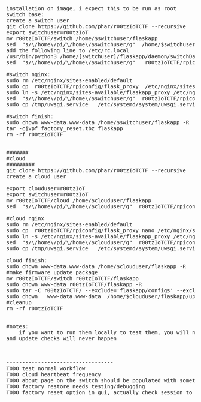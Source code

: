  

<pre>
installation on image, i expect this to be run as root
switch base:
create a switch user
git clone https://github.com/phar/r00tzIoTCTF --recursive
export switchuser=r00tzIoT
mv r00tzIoTCTF/switch /home/$switchuser/flaskapp
sed  "s/\/home\/pi/\/home\/$switchuser/g"  /home/$switchuser/flaskapp/daemon/switchDaemon.py   > /home/$switchuser/flaskapp/daemon/switchDaemon_written.py
add the following line to /etc/rc.local
/usr/bin/python3 /home/[switchuser]/flaskapp/daemon/switchDaemon_written.py& #note the amersand is new because daemon module flakes
sed  "s/\/home\/pi/\/home\/$switchuser/g"   r00tzIoTCTF/rpiconfig/uwsgi.ini.switch   >  /home/$switchuser/flaskapp/uwsgi.ini

#switch nginx:
sudo rm /etc/nginx/sites-enabled/default
sudo cp  r00tzIoTCTF/rpiconfig/flask_proxy  /etc/nginx/sites-enabled/
sudo ln -s /etc/nginx/sites-available/flaskapp_proxy /etc/nginx/sites-enabled/flaskapp_proxy
sed  "s/\/home\/pi/\/home\/$switchuser/g"  r00tzIoTCTF/rpiconfig/uwsgi.service  > /tmp/uwsgi.service
sudo cp /tmp/uwsgi.service   /etc/systemd/system/uwsgi.service

#switch finish:
sudo chown www-data.www-data /home/$switchuser/flaskapp -R
tar -cjvpf factory_reset.tbz flaskapp
rm -rf r00tzIoTCTF


#######
#cloud
#########
git clone https://github.com/phar/r00tzIoTCTF --recursive
create a cloud user

export clouduser=r00tzIoT
export switchuser=r00tzIoT
mv r00tzIoTCTF/cloud /home/$clouduser/flaskapp
sed  "s/\/home\/pi/\/home\/$clouduser/g"  r00tzIoTCTF/rpiconfig/uwsgi.ini.cloud   >  /home/$clouduser/flaskapp/uwsgi.ini

#cloud nginx
sudo rm /etc/nginx/sites-enabled/default
sudo cp  r00tzIoTCTF/rpiconfig/flask_proxy nano /etc/nginx/sites-enabled/
sudo ln -s /etc/nginx/sites-available/flaskapp_proxy /etc/nginx/sites-enabled/flaskapp_proxy
sed  "s/\/home\/pi/\/home\/$clouduser/g"  r00tzIoTCTF/rpiconfig/uwsgi.service  > /tmp/uwsgi.service
sudo cp /tmp/uwsgi.service   /etc/systemd/system/uwsgi.service

cloud finish:
sudo chown www-data.www-data /home/$clouduser/flaskapp -R
#make firmware update package
mv r00tzIoTCTF/switch r00tzIoTCTF/flaskapp
sudo chown www-data r00tzIoTCTF/flaskapp -R
sudo tar -C r00tzIoTCTF/ --exclude='flaskapp/configs' --exclude='/flaskapp/logs' -cjvpf /home/$clouduser/flaskapp/upgrade_package.tbz flaskapp 
sudo chown   www-data.www-data  /home/$clouduser/flaskapp/upgrade_package.tbz
#cleanup
rm -rf r00tzIoTCTF


#notes:
	if you want to run them locally to test them, you will need to manually run the daemon otherwise actions taken in the cloud will never update on the switch
and update checks will never happen



----------------------------------
TODO test normal workflow
TODO cloud heartbeat frequency
TODO about page on the switch should be populated with something
TODO factory restore needs testing/debugging
TODO factory reset option in gui, actually check session to prevent trivial reset


</pre>
